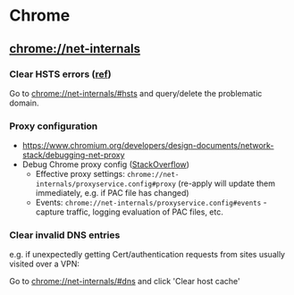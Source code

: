 # Chrome

## <chrome://net-internals>

### Clear HSTS errors ([ref](https://andystechlife.wordpress.com/2016/09/18/how-to-clear-hsts-settings-in-chrome-and-firefox/))

Go to <chrome://net-internals/#hsts> and query/delete the problematic domain.

### Proxy configuration

* <https://www.chromium.org/developers/design-documents/network-stack/debugging-net-proxy>
* Debug Chrome proxy config ([StackOverflow](http://superuser.com/a/343582/108786))
    * Effective proxy settings: `chrome://net-internals/proxyservice.config#proxy` (re-apply will update them immediately, e.g. if PAC file has changed)
    * Events: `chrome://net-internals/proxyservice.config#events` - capture traffic, logging evaluation of PAC files, etc.

### Clear invalid DNS entries

e.g. if unexpectedly getting Cert/authentication requests from sites usually visited over a VPN:

Go to <chrome://net-internals/#dns> and click 'Clear host cache'
